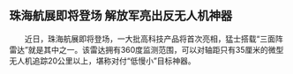 ## 珠海航展即将登场 解放军亮出反无人机神器
　　近日，珠海航展即将登场，一大批高科技产品将首次亮相，猛士搭载“三面阵雷达”就是其中之一。该雷达拥有360度监测范围，可以对轴距只有35厘米的微型无人机追踪20公里以上，堪称对付“低慢小”目标神器。

